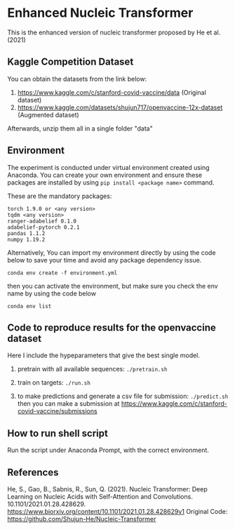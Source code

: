 # Enhanced Nucleic Transformer

This is the enhanced version of nucleic transformer proposed by He et al. (2021)

## Kaggle Competition Dataset

You can obtain the datasets from the link below:

1. https://www.kaggle.com/c/stanford-covid-vaccine/data (Original dataset)
2. https://www.kaggle.com/datasets/shujun717/openvaccine-12x-dataset (Augmented dataset)

Afterwards, unzip them all in a single folder "data"

## Environment

The experiment is conducted under virtual environment created using Anaconda.
You can create your own environment and ensure these packages are installed by using ```pip install <package name>``` command.

These are the mandatory packages:
```
torch 1.9.0 or <any version>
tqdm <any version>
ranger-adabelief 0.1.0
adabelief-pytorch 0.2.1
pandas 1.1.2
numpy 1.19.2
```

Alternatively, You can import my environment directly by using the code below to save your time and avoid any package dependency issue.
```
conda env create -f environment.yml
```
then you can activate the environment, but make sure you check the env name by using the code below
```
conda env list
```

## Code to reproduce results for the openvaccine dataset

Here I include the hypeparameters that give the best single model.

1. pretrain with all available sequences: ```./pretrain.sh```

2. train on targets: ```./run.sh```

3. to make predictions and generate a csv file for submission: ```./predict.sh``` then you can make a submission at https://www.kaggle.com/c/stanford-covid-vaccine/submissions

## How to run shell script

Run the script under Anaconda Prompt, with the correct environment.

## References
He, S., Gao, B., Sabnis, R., Sun, Q. (2021). Nucleic Transformer: Deep Learning on Nucleic Acids with Self-Attention and Convolutions. 10.1101/2021.01.28.428629.
https://www.biorxiv.org/content/10.1101/2021.01.28.428629v1
Original Code: https://github.com/Shujun-He/Nucleic-Transformer
